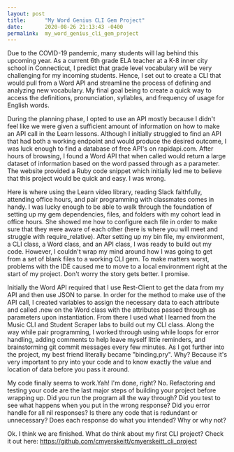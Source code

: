 ```yaml
---
layout: post
title:      "My Word Genius CLI Gem Project"
date:       2020-08-26 21:13:43 -0400
permalink:  my_word_genius_cli_gem_project
---
```


Due to the COVID-19 pandemic, many students will lag behind this upcoming year. As a current 6th grade ELA teacher at a K-8 inner city school in Connecticut, I predict that grade level vocabulary will be very challenging for my incoming students. Hence, I set out to create a CLI that would pull from a Word API and streamline the process of defining and analyzing new vocabulary. My final goal being to create a quick way to access the definitions, pronunciation, syllables, and frequency of usage for English words. 

During the planning phase, I opted to use an API mostly because I didn't feel like we were given a sufficient amount of information on how to make an API call in the Learn lessons. Although I initially struggled to find an API that had both a working endpoint and would produce the desired outcome, I was luck enough to find a database of free API's on rapidapi.com. After hours of browsing, I found a Word API that when called would return a large dataset of information  based on the word passed through as a parameter. The website provided a Ruby code snippet which initially led me to believe that this project would be quick and easy. I was wrong. 

Here is where using the Learn video library, reading Slack faithfully, attending office hours, and pair programming with classmates comes in handy. I was lucky enough to be able to walk through the foundation of setting up my gem dependencies, files, and folders with my cohort lead in office hours. She showed me how to configure each file in order to make sure that they were aware of each other (here is where you will meet and struggle with require_relative). After setting up my bin file, my environment, a CLI class, a Word class, and an API class, I was ready to build out my code. However, I couldn't wrap my mind around how I was going to get from a set of blank files to a working CLI gem. To make matters worst, problems with the IDE caused me to move to a local environment right at the start of my project. Don't worry the story gets better. I promise. 

Initially the Word API required that I use Rest-Client to get the data from my API and then use JSON to parse. In order for the method to make use of the API call, I created variables to assign the necessary data to each attribute and called .new on the Word class with the attributes passed through as parameters upon instantiation. From there I used what I learned from the Music CLI and Student Scraper labs to build out my CLI class. Along the way while pair programming,  I worked through using while loops for error handling, adding comments to help leave myself little reminders, and brainstorming git commit messages every few minutes. As I got further into the project, my best friend literally became "binding.pry". Why? Because it's very important to pry into your code and to know exactly the value and location of data before you pass it around. 

My code finally seems to work.Yah! I'm done, right? No.
Refactoring and testing your code are the last major steps of building your project before wrapping up. Did you run the program all the way through? Did you test to see what happens when you put in the wrong response? Did you error handle for all nil responses? Is there any code that is redundant or unnecessary? Does each response do what you intended? Why or why not? 

Ok. I think we are finished. What do think about my first CLI project? 
Check it out here: https://github.com/cmyerskeitt/cmyerskeitt_cli_project







